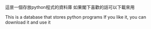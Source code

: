 這昰一個存放python程式的資料庫
如果閣下喜歡的話可以下載來用

This is a database that stores python programs
If you like it, you can download it and use it
